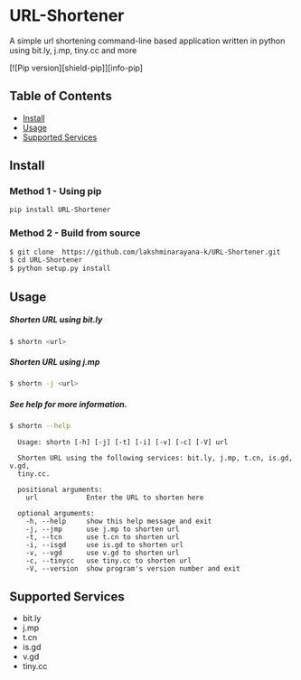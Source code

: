 # URL-Shortener

A simple url shortening command-line based application written in python using bit.ly, j.mp, tiny.cc and more

[![Pip version][shield-pip]][info-pip]


## Table of Contents

* [Install](#install)
* [Usage](#usage)
* [Supported Services](#supported-services)


## Install

### Method 1 - Using pip

```bash
pip install URL-Shortener
```

### Method 2 - Build from source

```bash
$ git clone  https://github.com/lakshminarayana-k/URL-Shortener.git
$ cd URL-Shortener
$ python setup.py install
```

## Usage

##### Shorten URL using bit.ly

```bash
$ shortn <url>
```

##### Shorten URL using j.mp

```bash
$ shortn -j <url>
```

##### See help for more information.

```bash
$ shortn --help
```

      Usage: shortn [-h] [-j] [-t] [-i] [-v] [-c] [-V] url
       
      Shorten URL using the following services: bit.ly, j.mp, t.cn, is.gd, v.gd,
      tiny.cc.
       
      positional arguments:
        url            Enter the URL to shorten here
       
      optional arguments:
        -h, --help     show this help message and exit
        -j, --jmp      use j.mp to shorten url
        -t, --tcn      use t.cn to shorten url
        -i, --isgd     use is.gd to shorten url
        -v, --vgd      use v.gd to shorten url
        -c, --tinycc   use tiny.cc to shorten url
        -V, --version  show program's version number and exit
        
## Supported Services

* bit.ly
* j.mp
* t.cn
* is.gd
* v.gd
* tiny.cc
 
